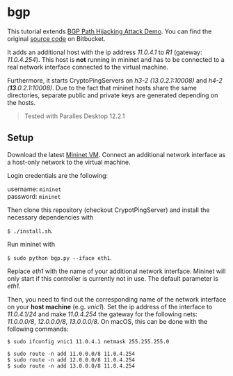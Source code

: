 # bgp

This tutorial extends [BGP Path Hijacking Attack Demo](https://github.com/mininet/mininet/wiki/BGP-Path-Hijacking-Attack-Demo). You can find the original [source code](https://bitbucket.org/jvimal/bgp/src/789055b95a666f0585e5eee67fbdb30876ab06ec?at=master) on Bitbucket.

It adds an additional host with the ip address *11.0.4.1* to *R1* (gateway: *11.0.4.254*). This host is **not** running in mininet and has to be connected to a real network interface connected to the virtual machine.

Furthermore, it starts CryptoPingServers on *h3-2 (13.0.2.1:10008)* and *h4-2 (***13***.0.2.1:10008)*. Due to the fact that mininet hosts share the same directories, separate public and private keys are generated depending on the hosts.

> Tested with Paralles Desktop 12.2.1

## Setup
Download the latest [Mininet VM](https://github.com/mininet/mininet/wiki/Mininet-VM-Images).
Connect an additional network interface as a host-only network to the virtual machine.

Login credentials are the following:

username: `mininet`<br/>
password: `mininet`


Then clone this repository (checkout CrypotPingServer) and install the necessary dependencies with

`$ ./install.sh`.

Run mininet with

`$ sudo python bgp.py --iface eth1`.

Replace *eth1* with the name of your additional network interface. Mininet will only start if this controller is currently not in use. The default parameter is *eth1*.

Then, you need to find out the corresponding name of the network interface on your **host machine** (e.g. *vnic1*). Set the ip address of the interface to *11.0.4.1/24* and make *11.0.4.254* the gateway for the following nets: *11.0.0.0/8*, *12.0.0.0/8*, *13.0.0.0/8*. On macOS, this can be done with the following commands:

```
$ sudo ifconfig vnic1 11.0.4.1 netmask 255.255.255.0

$ sudo route -n add 11.0.0.0/8 11.0.4.254
$ sudo route -n add 12.0.0.0/8 11.0.4.254
$ sudo route -n add 13.0.0.0/8 11.0.4.254
```
